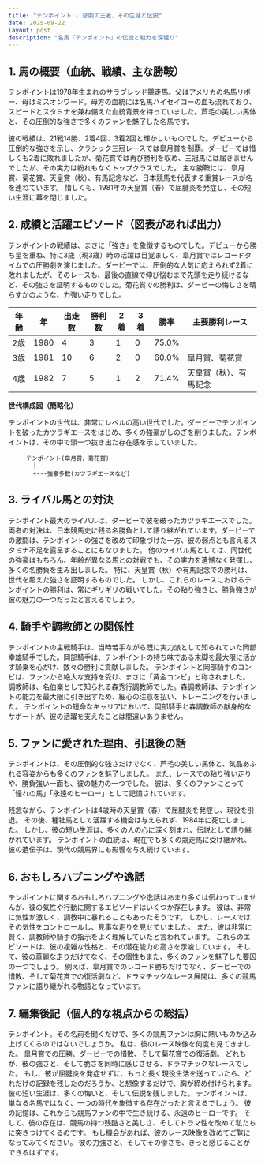 ```yaml
---
title: "テンポイント - 悲劇の王者、その生涯と伝説"
date: 2025-09-22
layout: post
description: "名馬『テンポイント』の伝説と魅力を深堀り"
---
```


## 1. 馬の概要（血統、戦績、主な勝鞍）

テンポイントは1978年生まれのサラブレッド競走馬。父はアメリカの名馬リボー、母はミスオンワード。母方の血統には名馬ハイセイコーの血も流れており、スピードとスタミナを兼ね備えた血統背景を持っていました。芦毛の美しい馬体と、その圧倒的な強さで多くのファンを魅了した名馬です。

彼の戦績は、21戦14勝、2着4回、3着2回と輝かしいものでした。デビューから圧倒的な強さを示し、クラシック三冠レースでは皐月賞を制覇。ダービーでは惜しくも2着に敗れましたが、菊花賞では再び勝利を収め、三冠馬には届きませんでしたが、その実力は紛れもなくトップクラスでした。  主な勝鞍には、皐月賞、菊花賞、天皇賞（秋）、有馬記念など、日本競馬を代表する重賞レースが名を連ねています。  惜しくも、1981年の天皇賞（春）で屈腱炎を発症し、その短い生涯に幕を閉じました。


## 2. 成績と活躍エピソード（図表があれば出力）

テンポイントの戦績は、まさに「強さ」を象徴するものでした。デビューから勝ち星を重ね、特に3歳（現3歳）時の活躍は目覚ましく、皐月賞ではレコードタイムでの圧勝劇を演じました。ダービーでは、圧倒的な人気に応えられず2着に敗れましたが、そのレースも、最後の直線で伸び悩むまで先頭を走り続けるなど、その強さを証明するものでした。菊花賞での勝利は、ダービーの悔しさを晴らすかのような、力強い走りでした。

| 年齢 | 年 | 出走数 | 勝利数 | 2着 | 3着 | 勝率 | 主要勝利レース |
|---|---|---|---|---|---|---|---|
| 2歳 | 1980 | 4 | 3 | 1 | 0 | 75.0% |  |
| 3歳 | 1981 | 10 | 6 | 2 | 0 | 60.0% | 皐月賞、菊花賞 |
| 4歳 | 1982 | 7 | 5 | 1 | 2 | 71.4% | 天皇賞（秋）、有馬記念 |


**世代構成図（簡略化）**

テンポイントの世代は、非常にレベルの高い世代でした。ダービーでテンポイントを破ったカツラギエースをはじめ、多くの強豪がしのぎを削りました。テンポイントは、その中で頭一つ抜き出た存在感を示していました。

```
     テンポイント(皐月賞、菊花賞)
       |
       +---強豪多数(カツラギエースなど)
```


## 3. ライバル馬との対決

テンポイント最大のライバルは、ダービーで彼を破ったカツラギエースでした。両者の対決は、日本競馬史に残る名勝負として語り継がれています。ダービーでの激闘は、テンポイントの強さを改めて印象づけた一方、彼の弱点とも言えるスタミナ不足を露呈することにもなりました。  他のライバル馬としては、同世代の強豪はもちろん、年齢が異なる馬との対戦でも、その実力を遺憾なく発揮し、多くの名勝負を生み出しました。  特に、天皇賞（秋）や有馬記念での勝利は、世代を超えた強さを証明するものでした。  しかし、これらのレースにおけるテンポイントの勝利は、常にギリギリの戦いでした。その粘り強さと、勝負強さが彼の魅力の一つだったと言えるでしょう。


## 4. 騎手や調教師との関係性

テンポイントの主戦騎手は、当時若手ながら既に実力派として知られていた岡部幸雄騎手でした。岡部騎手は、テンポイントの持ち味である末脚を最大限に活かす騎乗を心がけ、数々の勝利に貢献しました。  テンポイントと岡部騎手のコンビは、ファンから絶大な支持を受け、まさに「黄金コンビ」と称されました。  調教師は、名伯楽として知られる森秀行調教師でした。森調教師は、テンポイントの能力を最大限に引き出すため、細心の注意を払い、トレーニングを行いました。  テンポイントの短命なキャリアにおいて、岡部騎手と森調教師の献身的なサポートが、彼の活躍を支えたことは間違いありません。


## 5. ファンに愛された理由、引退後の話

テンポイントは、その圧倒的な強さだけでなく、芦毛の美しい馬体と、気品あふれる容姿からも多くのファンを魅了しました。  また、レースでの粘り強い走りや、勝負強い一面も、彼の魅力の一つでした。  彼は、多くのファンにとって「憧れの馬」「永遠のヒーロー」として記憶されています。

残念ながら、テンポイントは4歳時の天皇賞（春）で屈腱炎を発症し、現役を引退。  その後、種牡馬として活躍する機会は与えられず、1984年に死亡しました。  しかし、彼の短い生涯は、多くの人の心に深く刻まれ、伝説として語り継がれています。  テンポイントの血統は、現在でも多くの競走馬に受け継がれ、彼の遺伝子は、現代の競馬界にも影響を与え続けています。


## 6. おもしろハプニングや逸話

テンポイントに関するおもしろハプニングや逸話はあまり多くは伝わっていませんが、彼の気性や行動に関するエピソードはいくつか存在します。  彼は、非常に気性が激しく、調教中に暴れることもあったそうです。  しかし、レースではその気性をコントロールし、見事な走りを見せていました。  また、彼は非常に賢く、調教師や騎手の指示をよく理解していたと言われています。  これらのエピソードは、彼の複雑な性格と、その潜在能力の高さを示唆しています。  そして、彼の華麗な走りだけでなく、その個性もまた、多くのファンを魅了した要因の一つでしょう。  例えば、皐月賞でのレコード勝ちだけでなく、ダービーでの惜敗、そして菊花賞での復活劇など、ドラマチックなレース展開は、多くの競馬ファンに語り継がれる物語となっています。


## 7. 編集後記（個人的な視点からの総括）

テンポイント。その名前を聞くだけで、多くの競馬ファンは胸に熱いものが込み上げてくるのではないでしょうか。  私は、彼のレース映像を何度も見てきました。  皐月賞での圧勝、ダービーでの惜敗、そして菊花賞での復活劇。  どれもが、彼の強さと、そして脆さを同時に感じさせる、ドラマチックなレースでした。  もし、彼が屈腱炎を発症せずに、もっと長く現役生活を送っていたら、どれだけの記録を残したのだろうか、と想像するだけで、胸が締め付けられます。  彼の短い生涯は、多くの悔いと、そして伝説を残しました。  テンポイントは、単なる名馬ではなく、一つの時代を象徴する存在だったと言えるでしょう。  彼の記憶は、これからも競馬ファンの中で生き続ける、永遠のヒーローです。  そして、彼の存在は、競馬の持つ残酷さと美しさ、そしてドラマ性を改めて私たちに突きつけてくるのです。  もし機会があれば、彼のレース映像を改めてご覧になってみてください。  彼の力強さと、そしてその儚さを、きっと感じることができるはずです。
